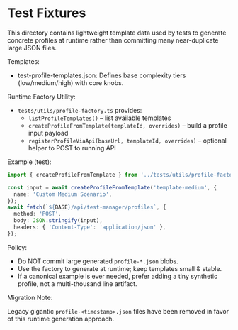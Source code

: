 # Test Fixtures

This directory contains lightweight template data used by tests to generate concrete profiles at runtime rather than committing many near-duplicate large JSON files.

Templates:

- test-profile-templates.json: Defines base complexity tiers (low/medium/high) with core knobs.

Runtime Factory Utility:

- `tests/utils/profile-factory.ts` provides:
  - `listProfileTemplates()` – list available templates
  - `createProfileFromTemplate(templateId, overrides)` – build a profile input payload
  - `registerProfileViaApi(baseUrl, templateId, overrides)` – optional helper to POST to running API

Example (test):

```ts
import { createProfileFromTemplate } from '../tests/utils/profile-factory';

const input = await createProfileFromTemplate('template-medium', {
  name: 'Custom Medium Scenario',
});
await fetch(`${BASE}/api/test-manager/profiles`, {
  method: 'POST',
  body: JSON.stringify(input),
  headers: { 'Content-Type': 'application/json' },
});
```

Policy:

- Do NOT commit large generated `profile-*.json` blobs.
- Use the factory to generate at runtime; keep templates small & stable.
- If a canonical example is ever needed, prefer adding a tiny synthetic profile, not a multi-thousand line artifact.

Migration Note:

Legacy gigantic `profile-<timestamp>.json` files have been removed in favor of this runtime generation approach.
